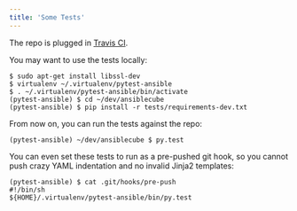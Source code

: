 ```yaml
---
title: 'Some Tests'
---
```


The repo is plugged in [Travis CI](https://travis-ci.org/ideascube/ansiblecube).

You may want to use the tests locally:

    $ sudo apt-get install libssl-dev
    $ virtualenv ~/.virtualenv/pytest-ansible
    $ . ~/.virtualenv/pytest-ansible/bin/activate
    (pytest-ansible) $ cd ~/dev/ansiblecube
    (pytest-ansible) $ pip install -r tests/requirements-dev.txt

From now on, you can run the tests against the repo:

    (pytest-ansible) ~/dev/ansiblecube $ py.test

You can even set these tests to run as a pre-pushed git hook, so you cannot push crazy YAML indentation and no invalid Jinja2 templates:

    (pytest-ansible) $ cat .git/hooks/pre-push
    #!/bin/sh
    ${HOME}/.virtualenv/pytest-ansible/bin/py.test


